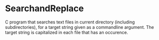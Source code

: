 # SearchandReplace
C program that searches text files in current directory (including subdirectories), for a target string given as a commandline argument. The target string is capitalized in each file that has an occurence.
